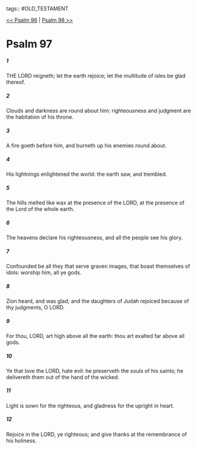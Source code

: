 tags:: #OLD_TESTAMENT

[<< Psalm 96](OLD_TESTAMENT/19_Psalms/Psalm_96.md) | [Psalm 98 >>](OLD_TESTAMENT/19_Psalms/Psalm_98.md)

# Psalm 97

##### 1

THE LORD reigneth; let the earth rejoice; let the multitude of isles be glad thereof.

##### 2

Clouds and darkness are round about him: righteousness and judgment are the habitation of his throne.

##### 3

A fire goeth before him, and burneth up his enemies round about.

##### 4

His lightnings enlightened the world: the earth saw, and trembled.

##### 5

The hills melted like wax at the presence of the LORD, at the presence of the Lord of the whole earth.

##### 6

The heavens declare his righteousness, and all the people see his glory.

##### 7

Confounded be all they that serve graven images, that boast themselves of idols: worship him, all ye gods.

##### 8

Zion heard, and was glad; and the daughters of Judah rejoiced because of thy judgments, O LORD.

##### 9

For thou, LORD, art high above all the earth: thou art exalted far above all gods.

##### 10

Ye that love the LORD, hate evil: he preserveth the souls of his saints; he delivereth them out of the hand of the wicked.

##### 11

Light is sown for the righteous, and gladness for the upright in heart.

##### 12

Rejoice in the LORD, ye righteous; and give thanks at the remembrance of his holiness.
